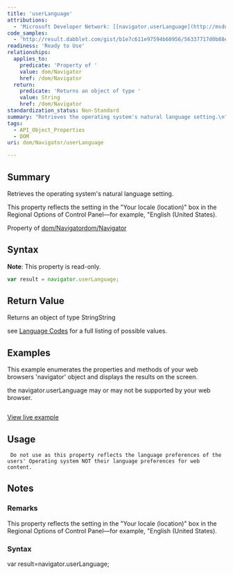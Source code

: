 ```yaml
---
title: 'userLanguage'
attributions:
  - 'Microsoft Developer Network: [[navigator.userLanguage](http://msdn.microsoft.com/en-us/library/ie/ms534713(v=vs.85).aspx) Article]'
code_samples:
  - 'http://result.dabblet.com/gist/b1e7c611e97594b60956/56337717d0b88e99b8944707d60bb7072b359788'
readiness: 'Ready to Use'
relationships:
  applies_to:
    predicate: 'Property of '
    value: dom/Navigator
    href: /dom/Navigator
  return:
    predicate: 'Returns an object of type '
    value: String
    href: /dom/Navigator
standardization_status: Non-Standard
summary: "Retrieves the operating system's natural language setting.\n"
tags:
  - API_Object_Properties
  - DOM
uri: dom/Navigator/userLanguage

---
```

## Summary

Retrieves the operating system's natural language setting.

This property reflects the setting in the "Your locale (location)" box in the Regional Options of Control Panel—for example, "English (United States).

Property of [dom/Navigator](/dom/Navigator)[dom/Navigator](/dom/Navigator)

## Syntax

**Note**: This property is read-only.

``` js
var result = navigator.userLanguage;
```

## Return Value

Returns an object of type StringString

see [Language Codes](http://msdn.microsoft.com/en-us/library/ms533052(v=vs.85).aspx) for a full listing of possible values.

## Examples

This example enumerates the properties and methods of your web browsers 'navigator' object and displays the results on the screen.

the navigator.userLanguage may or may not be supported by your web browser.

``` html

```

[View live example](http://result.dabblet.com/gist/b1e7c611e97594b60956/56337717d0b88e99b8944707d60bb7072b359788)

## Usage

     Do not use as this property reflects the language preferences of the users' Operating system NOT their language preferences for web content.

## Notes

### Remarks

This property reflects the setting in the "Your locale (location)" box in the Regional Options of Control Panel—for example, "English (United States).

### Syntax

var result=navigator.userLanguage;
